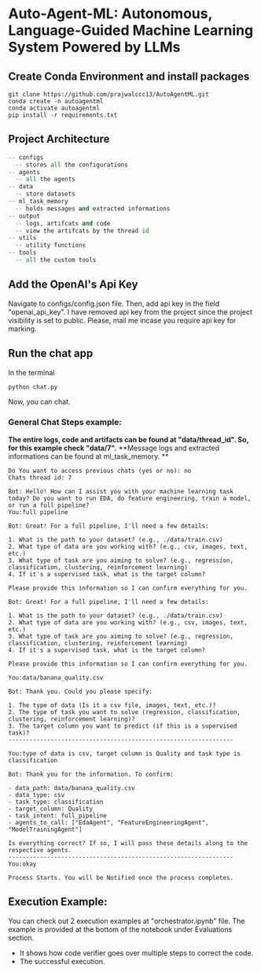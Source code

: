 # Auto-Agent-ML: Autonomous, Language-Guided Machine Learning System Powered by LLMs

## Create Conda Environment and install packages

```shell
git clone https://github.com/prajwalccc13/AutoAgentML.git
conda create -n autoagentml
conda activate autoagentml
pip install -r requirements.txt
```

## Project Architecture

```python
-- configs
  -- stores all the configurations
-- agents
  -- all the agents
-- data
  -- store datasets
-- ml_task_memory
  -- holds messages and extracted informations
-- output
  -- logs, artifcats and code
  -- view the artifcats by the thread id
-- utils
  -- utility functions
-- tools
  -- all the custom tools
```

## Add the OpenAI's Api Key 
Navigate to configs/config.json file. Then, add api key in the field "openai_api_key".
I have removed api key from the project since the project visibility is set to public. Please, mail me incase you require api key for marking.

## Run the chat app
In the terminal
```bash
python chat.py
```

Now, you can chat.

### General Chat Steps example:
**The entire logs, code and artifacts can be found at "data/thread_id". So, for this example check "data/7".**
**Message logs and extracted informations can be found at ml_task_memory. **
```
Do You want to access previous chats (yes or no): no
Chats thread id: 7
```
```
Bot: Hello! How can I assist you with your machine learning task today? Do you want to run EDA, do feature engineering, train a model, or run a full pipeline?
You:full pipeline

Bot: Great! For a full pipeline, I'll need a few details:

1. What is the path to your dataset? (e.g., ./data/train.csv)
2. What type of data are you working with? (e.g., csv, images, text, etc.)
3. What type of task are you aiming to solve? (e.g., regression, classification, clustering, reinforcement learning)
4. If it's a supervised task, what is the target column? 

Please provide this information so I can confirm everything for you.
```

```
Bot: Great! For a full pipeline, I'll need a few details:

1. What is the path to your dataset? (e.g., ./data/train.csv)
2. What type of data are you working with? (e.g., csv, images, text, etc.)
3. What type of task are you aiming to solve? (e.g., regression, classification, clustering, reinforcement learning)
4. If it's a supervised task, what is the target column? 

Please provide this information so I can confirm everything for you.

You:data/banana_quality.csv
```

```
Bot: Thank you. Could you please specify:

1. The type of data (Is it a csv file, images, text, etc.)?
2. The type of task you want to solve (regression, classification, clustering, reinforcement learning)?
3. The target column you want to predict (if this is a supervised task)?
----------------------------------------------------------------

You:type of data is csv, target column is Quality and task type is classification
```

```
Bot: Thank you for the information. To confirm:

- data_path: data/banana_quality.csv
- data_type: csv
- task_type: classification
- target_column: Quality
- task_intent: full_pipeline
- agents_to_call: ["EdaAgent", "FeatureEngineeringAgent", "ModelTrainingAgent"]

Is everything correct? If so, I will pass these details along to the respective agents.
----------------------------------------------------------------
You:okay
```


```
Process Starts. You will be Notified once the process completes.
```

## Execution Example:
You can check out 2 execution examples at "orchestrator.ipynb" file. The example is provided at the bottom of the notebook under Evaluations section.
- It shows how code verifier goes over multiple steps to correct the code.
- The successful execution.







